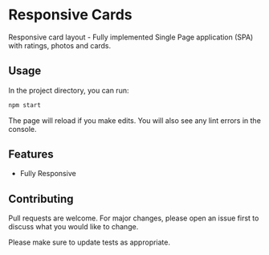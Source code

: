 # Responsive Cards

Responsive card layout - Fully implemented Single Page application (SPA) with ratings, photos and cards.

## Usage

In the project directory, you can run:

```bash
npm start
```

The page will reload if you make edits.
You will also see any lint errors in the console.

## Features

- Fully Responsive

## Contributing

Pull requests are welcome. For major changes, please open an issue first to discuss what you would like to change.

Please make sure to update tests as appropriate.
